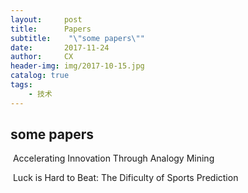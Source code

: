 ```yaml
---
layout:     post
title:      Papers
subtitle:    "\"some papers\""
date:       2017-11-24
author:     CX
header-img: img/2017-10-15.jpg
catalog: true
tags:
    - 技术
---
```



## 

## some papers

​    Accelerating Innovation Through Analogy Mining

​    Luck is Hard to Beat: The Dificulty of Sports Prediction



​       

​   



  



​    

